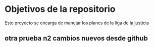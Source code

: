 # Objetivos de la repositorio

Este proyecto se encarga de manejar los planes de la liga de la justicia



## otra prueba n2 cambios nuevos desde github
